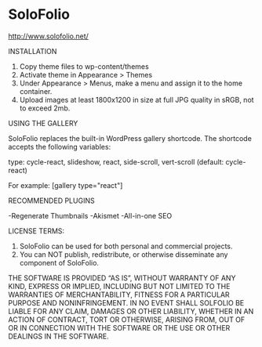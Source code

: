 SoloFolio
=========
http://www.solofolio.net/

INSTALLATION

1. Copy theme files to wp-content/themes
2. Activate theme in Appearance > Themes
3. Under Appearance > Menus, make a menu and assign it to the home container.
4. Upload images at least 1800x1200 in size at full JPG quality in sRGB, not to exceed 2mb.

USING THE GALLERY

SoloFolio replaces the built-in WordPress gallery shortcode.
The shortcode accepts the following variables:

type: cycle-react, slideshow, react, side-scroll, vert-scroll (default: cycle-react)

For example:
[gallery type="react"]

RECOMMENDED PLUGINS

-Regenerate Thumbnails
-Akismet
-All-in-one SEO

LICENSE TERMS:

1. SoloFolio can be used for both personal and commercial projects.
2. You can NOT publish, redistribute, or otherwise disseminate any component of SoloFolio.

THE SOFTWARE IS PROVIDED “AS IS”, WITHOUT WARRANTY OF ANY KIND, EXPRESS OR IMPLIED, INCLUDING BUT NOT LIMITED TO THE WARRANTIES OF MERCHANTABILITY, FITNESS FOR A PARTICULAR PURPOSE AND NONINFRINGEMENT. IN NO EVENT SHALL SOLFOLIO BE LIABLE FOR ANY CLAIM, DAMAGES OR OTHER LIABILITY, WHETHER IN AN ACTION OF CONTRACT, TORT OR OTHERWISE, ARISING FROM, OUT OF OR IN CONNECTION WITH THE SOFTWARE OR THE USE OR OTHER DEALINGS IN THE SOFTWARE.
